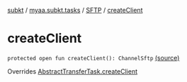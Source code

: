 [subkt](../../index.md) / [myaa.subkt.tasks](../index.md) / [SFTP](index.md) / [createClient](./create-client.md)

# createClient

`protected open fun createClient(): ChannelSftp` [(source)](https://github.com/Myaamori/SubKt/blob/0.1.19/src/main/kotlin/myaa/subkt/tasks/tasks.kt#L2011)

Overrides [AbstractTransferTask.createClient](../-abstract-transfer-task/create-client.md)

